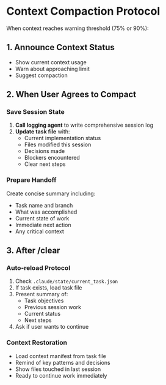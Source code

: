 # Context Compaction Protocol

When context reaches warning threshold (75% or 90%):

## 1. Announce Context Status
- Show current context usage
- Warn about approaching limit
- Suggest compaction

## 2. When User Agrees to Compact

### Save Session State
1. **Call logging agent** to write comprehensive session log
2. **Update task file** with:
   - Current implementation status
   - Files modified this session
   - Decisions made
   - Blockers encountered
   - Clear next steps

### Prepare Handoff
Create concise summary including:
- Task name and branch
- What was accomplished
- Current state of work
- Immediate next action
- Any critical context

## 3. After /clear

### Auto-reload Protocol
1. Check `.claude/state/current_task.json`
2. If task exists, load task file
3. Present summary of:
   - Task objectives
   - Previous session work
   - Current status
   - Next steps
4. Ask if user wants to continue

### Context Restoration
- Load context manifest from task file
- Remind of key patterns and decisions
- Show files touched in last session
- Ready to continue work immediately